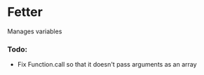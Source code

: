 # Fetter
Manages variables

### Todo:
- Fix Function.call so that it doesn't pass arguments as an array
